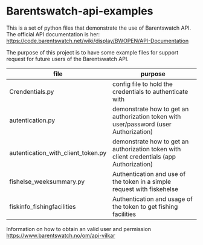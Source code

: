 # Barentswatch-api-examples

This is a set of python files that demonstrate the use of Barentswatch API.
The official API documentation is her: https://code.barentswatch.net/wiki/display/BWOPEN/API-Documentation


The purpose of this project is to have some example files for support request for future users of the Barentswatch API.

file |purpose
------------- | -------------
Crendentials.py | config file to hold the credentials to authenticate  with
autentication.py | demonstrate how to get an authorization  token with user/password (user Authorization)
autentication_with_client_token.py| demonstrate how to get an authorization  token with client credentials (app Authorization)
fishelse_weeksummary.py| Authentication  and use of the token in a simple request with fiskehelse
fiskinfo_fishingfacilities| Authentication  and usage of the token to get fishing  facilities


Information on how to obtain an valid user and permission
https://www.barentswatch.no/om/api-vilkar

